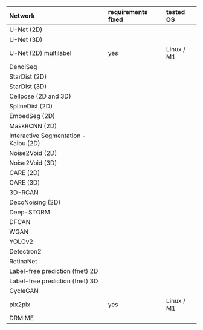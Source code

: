 | Network                               | requirements fixed   | tested OS   |
|:--------------------------------------|:---------------------|:------------|
| U-Net (2D)                            |                      |             |
| U-Net (3D)                            |                      |             |
| U-Net (2D) multilabel                 |         yes          |  Linux / M1 |
| DenoiSeg                              |                      |             |
| StarDist (2D)                         |                      |             |
| StarDist (3D)                         |                      |             |
| Cellpose (2D and 3D)                  |                      |             |
| SplineDist (2D)                       |                      |             |
| EmbedSeg (2D)                         |                      |             |
| MaskRCNN (2D)                         |                      |             |
| Interactive Segmentation - Kaibu (2D) |                      |             |
| Noise2Void (2D)                       |                      |             |
| Noise2Void (3D)                       |                      |             |
| CARE (2D)                             |                      |             |
| CARE (3D)                             |                      |             |
| 3D-RCAN                               |                      |             |
| DecoNoising (2D)                      |                      |             |
| Deep-STORM                            |                      |             |
| DFCAN                                 |                      |             |
| WGAN                                  |                      |             |
| YOLOv2                                |                      |             |
| Detectron2                            |                      |             |
| RetinaNet                             |                      |             |
| Label-free prediction (fnet) 2D       |                      |             |
| Label-free prediction (fnet) 3D       |                      |             |
| CycleGAN                              |                      |             |
| pix2pix                               |        yes           |Linux / M1   |
| DRMIME                                |                      |             |
